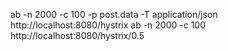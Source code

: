 ab -n 2000 -c 100 -p post.data -T application/json http://localhost:8080/hystrix
ab -n 2000 -c 100 http://localhost:8080/hystrix/0.5

